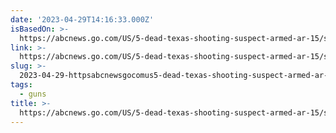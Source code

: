 ```yaml
---
date: '2023-04-29T14:16:33.000Z'
isBasedOn: >-
  https://abcnews.go.com/US/5-dead-texas-shooting-suspect-armed-ar-15/story?id=98957271
link: >-
  https://abcnews.go.com/US/5-dead-texas-shooting-suspect-armed-ar-15/story?id=98957271
slug: >-
  2023-04-29-httpsabcnewsgocomus5-dead-texas-shooting-suspect-armed-ar-15storyid98957271
tags:
  - guns
title: >-
  https://abcnews.go.com/US/5-dead-texas-shooting-suspect-armed-ar-15/story?id=98957271
---
```


